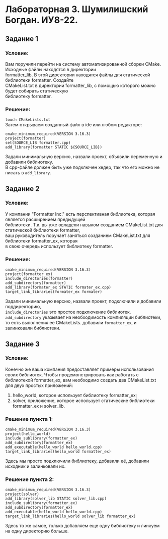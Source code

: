 # Лабораторная 3. Шумилишский Богдан. ИУ8-22.
## Задание 1
### Условие:
Вам поручили перейти на систему автоматизированной 
сборки CMake. Исходные файлы находятся в директории <br>
formatter_lib. В этой директории находятся файлы 
для статической библиотеки formatter. Создайте <br>
CMakeList.txt в директории formatter_lib, с 
помощью которого можно будет собирать статическую <br>
библиотеку formatter.
### Решение:
```touch CMakeLists.txt```<br>
Затем открываем созданный файл в ide или любом редакторе:<br>
```
cmake_minimum_required(VERSION 3.16.3)
project(formatter)
set(SOURCE_LIB formatter.cpp)
add_library(formatter STATIC ${SOURCE_LIB})
```
Задали минимальную версию, назвали проект, объявили переменную 
и добавили библиотеку.<br>
В cpp-файле должен быть уже подключен хедер, так что его можно не писать
в ```add_library```.
## Задание 2
### Условие:
У компании "Formatter Inc." есть перспективная 
библиотека, которая является расширением предыдущей<br>
библиотеки. Т.к. вы уже овладели навыком созданием
CMakeList.txt для статической библиотеки formatter,<br>
ваш руководитель поручает заняться созданием
CMakeList.txt для библиотеки formatter_ex, которая<br>
в свою очередь использует библиотеку formatter.
### Решение:
```
cmake_minimum_required(VERSION 3.16.3)
project(formatter_ex)
include_directories(formatter)
add_subdirectory(formatter)
add_library(formater_ex STATIC formater_ex.cpp)
target_link_libraries(formater_ex formater)
```
Задали минимальную версию, назвали проект, подключили и добавили
поддиректорию, <br>
```include_directories``` это простое подключение библиотек.
```add_subdirectory``` указывает на необходимость компиляции библиотеки,
то есть выполнения ее CMakeLists.
добавили ```formatter_ex```, и залинковали библиотеки.
## Задание 3
### Условие:
Конечно же ваша компания предоставляет примеры использования 
своих библиотек. Чтобы продемонстрировать как работать с <br>
библиотекой formatter_ex, вам необходимо создать два 
CMakeList.txt для двух простых приложений:
1. hello_world, которое использует библиотеку formatter_ex;
2. solver, приложение, которое использует статические библиотеки formatter_ex и solver_lib.
### Решение пункта 1:
```
cmake_minimum_required(VERSION 3.16.3)
project(hello_world)
include_sublibrary(formatter_ex)
add_subdirectory(formatter_ex)
add_executable(hello_world hello_world.cpp)
target_link_libraries(hello_world formatter_ex)
```
Здесь мы просто подключили библиотеку, добавили её, добавили исходник
и залинковали их.
### Решение пункта 2:
```
cmake_minimum_required(VERSION 3.16.3)
project(solver)
add_library(solver_lib STATIC solver_lib.cpp)
include_sublibrary(formatter_ex)
add_subdirectory(formatter_ex)
add_executable(hello_world hello_world.cpp)
target_link_libraries(hello_world solver_lib formatter_ex)
```
Здесь то же самое, только добавляем еще одну библиотеку и линкуем 
на одну директорию больше. 
